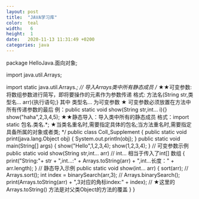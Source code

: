 ```yaml
---
layout: post
title:  "JAVA学习库"
color:  teal
width:   6 
height:  1
date:   2020-11-13 11:31:49 +0200
categories: java
---
```

package HelloJava.面向对象;

import java.util.Arrays;

import static java.util.Arrays.*; // 导入Arrays类中所有静态成员
/*
★★可变参数:将数组参数进行简写，即将要操作的元素作为参数传递
    格式: 方法名(String str,类型名... arr){执行语句;} 其中 类型名... 为可变参数
        ★ 可变参数必须放置在方法中所有传递参数的最后
    例：public static void show(String str,int... i){}
       show("haha",2,3,4,5);
★★静态导入：导入类中所有的静态成员
    格式：import static 包名.类名.*;
  ★当类名重名时,需要指定具体的包名;当方法重名时,需要指定具备所属的对象或者类;
*/
public class Coll_Supplement
{
    public static void print(java.lang.Object obj)
    {
        System.out.println(obj);
    }
    public static void main(String[] args)
    {
        show("Hello",1,2,3,4);
        show(1,2,3,4);
    }
    // 可变参数示例
    public static void show(String str,int... arr) // int... 相当于传入了int[] 数组
    {
       print("String:"+ str + ",int...:" + Arrays.toString(arr) + ",int...长度：" + arr.length);
    }
    // 静态导入示例
    public static void show(int... arr)
    {
        sort(arr); // Arrays.sort();
        int index = binarySearch(arr,3); // Arrays.binarySearch();
        print(Arrays.toString(arr) + ",3对应的角标index:" + index); // ★这里的Arrays.toString() 方法是对父类Object的方法的覆盖
    }
}

[jekyll-docs]: http://jekyllrb.com/docs/home
[jekyll-gh]:   https://github.com/jekyll/jekyll
[jekyll-talk]: https://talk.jekyllrb.com/
